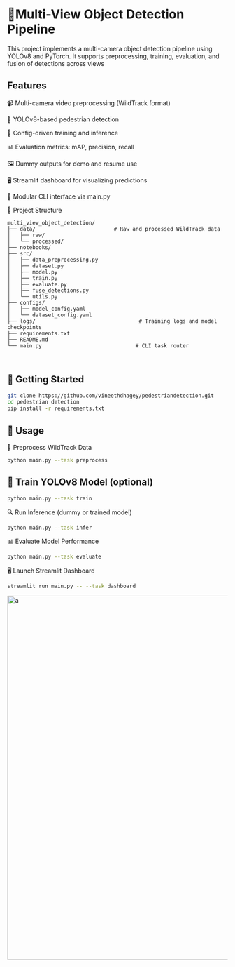  # 🧠Multi-View Object Detection Pipeline

This project implements a multi-camera object detection pipeline using YOLOv8 and PyTorch. It supports preprocessing, training, evaluation, and fusion of detections across views

## Features

📹 Multi-camera video preprocessing (WildTrack format)

🧠 YOLOv8-based pedestrian detection

🔁 Config-driven training and inference

📊 Evaluation metrics: mAP, precision, recall

🖼 Dummy outputs for demo and resume use

🖥 Streamlit dashboard for visualizing predictions

🧩 Modular CLI interface via main.py


🧪 Project Structure
```
multi_view_object_detection/
├── data/                         # Raw and processed WildTrack data
│   ├── raw/    
│   └── processed/
├── notebooks/
├── src/
│   ├── data_preprocessing.py
│   ├── dataset.py
│   ├── model.py
│   ├── train.py
│   ├── evaluate.py
│   ├── fuse_detections.py
│   └── utils.py
├── configs/
│   ├── model_config.yaml
│   └── dataset_config.yaml
├── logs/                                 # Training logs and model checkpoints
├── requirements.txt
├── README.md
└── main.py                              # CLI task router



```

## 🚀 Getting Started
```bash
git clone https://github.com/vineethdhagey/pedestriandetection.git
cd pedestrian detection
pip install -r requirements.txt
```
## 🧭 Usage
🔧 Preprocess WildTrack Data
```bash
python main.py --task preprocess
```

## 🧠 Train YOLOv8 Model (optional)
```bash
python main.py --task train
```
🔍 Run Inference (dummy or trained model)
```bash
python main.py --task infer
```
📊 Evaluate Model Performance
```bash
python main.py --task evaluate

```



🖥 Launch Streamlit Dashboard
```bash
streamlit run main.py -- --task dashboard
```

<img width="1473" height="830" alt="a" src="https://github.com/user-attachments/assets/0e9a0455-c818-4a06-9fbc-232fae853762" />
